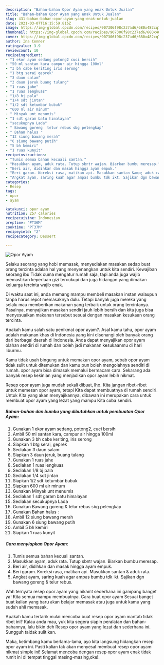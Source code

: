 ```yaml
---
description: "Bahan-bahan Opor Ayam yang enak Untuk Jualan"
title: "Bahan-bahan Opor Ayam yang enak Untuk Jualan"
slug: 431-bahan-bahan-opor-ayam-yang-enak-untuk-jualan
date: 2021-03-07T16:15:59.815Z
image: https://img-global.cpcdn.com/recipes/907306f98c237ad6/680x482cq70/opor-ayam-foto-resep-utama.jpg
thumbnail: https://img-global.cpcdn.com/recipes/907306f98c237ad6/680x482cq70/opor-ayam-foto-resep-utama.jpg
cover: https://img-global.cpcdn.com/recipes/907306f98c237ad6/680x482cq70/opor-ayam-foto-resep-utama.jpg
author: Ina Conner
ratingvalue: 3.9
reviewcount: 10
recipeingredient:
- "1 ekor ayam sedang potong2 cuci bersih"
- "50 ml santan kara campur air hingga 100ml"
- "3 bh cabe keriting iris serong"
- "1 btg serai geprek"
- "3 daun salam"
- "3 daun jeruk buang tulang"
- "1 ruas jahe"
- "1 ruas lengkuas"
- "1/8 bj pala"
- "1/4 sdt jintan"
- "1/2 sdt ketumbar bubuk"
- "600 ml air minum"
- " Minyak unt menumis"
- "1 sdt garam batu himalayan"
- "secukupnya Lada"
- " Bawang goreng  telur rebus sbg pelengkap"
- " Bahan halus "
- "12 siung bawang merah"
- "6 siung bawang putih"
- "5 bh kemiri"
- "1 ruas kunyit"
recipeinstructions:
- "Tumis semua bahan kecuali santan."
- "Masukkan ayam, aduk rata. Tutup sbntr wajan. Biarkan bumbu meresap."
- "Beri air, didihkan dan masak hingga ayam empuk."
- "Beri garam. Koreksi rasa, matikan api. Masukkan santan &amp; aduk rata."
- "Angkat ayam, saring kuah agar ampas bumbu tdk ikt. Sajikan dgn bawang goreng &amp; telur rebus."
categories:
- Resep
tags:
- opor
- ayam

katakunci: opor ayam 
nutrition: 257 calories
recipecuisine: Indonesian
preptime: "PT36M"
cooktime: "PT37M"
recipeyield: "2"
recipecategory: Dessert

---
```



![Opor Ayam](https://img-global.cpcdn.com/recipes/907306f98c237ad6/680x482cq70/opor-ayam-foto-resep-utama.jpg)

Selaku seorang yang hobi memasak, menyediakan masakan sedap buat orang tercinta adalah hal yang menyenangkan untuk kita sendiri. Kewajiban seorang ibu Tidak cuma mengatur rumah saja, tapi anda juga wajib memastikan keperluan gizi tercukupi dan juga hidangan yang dimakan keluarga tercinta wajib enak.

Di waktu  saat ini, anda memang mampu membeli masakan instan walaupun tanpa harus repot memasaknya dulu. Tetapi banyak juga mereka yang selalu mau memberikan makanan yang terbaik untuk orang tercintanya. Pasalnya, menyajikan masakan sendiri jauh lebih bersih dan kita juga bisa menyesuaikan makanan tersebut sesuai dengan masakan kesukaan orang tercinta. 



Apakah kamu salah satu penikmat opor ayam?. Asal kamu tahu, opor ayam adalah makanan khas di Indonesia yang kini disenangi oleh banyak orang dari berbagai daerah di Indonesia. Anda dapat menyajikan opor ayam olahan sendiri di rumah dan boleh jadi makanan kesukaanmu di hari liburmu.

Kamu tidak usah bingung untuk memakan opor ayam, sebab opor ayam tidak sulit untuk ditemukan dan kamu pun boleh mengolahnya sendiri di rumah. opor ayam bisa dimasak memalui bermacam cara. Sekarang ada banyak resep kekinian yang menjadikan opor ayam lebih nikmat.

Resep opor ayam juga mudah sekali dibuat, lho. Kita jangan ribet-ribet untuk memesan opor ayam, tetapi Kita dapat membuatnya di rumah sendiri. Untuk Kita yang akan menyajikannya, dibawah ini merupakan cara untuk membuat opor ayam yang lezat yang mampu Kita coba sendiri.

<!--inarticleads1-->

##### Bahan-bahan dan bumbu yang dibutuhkan untuk pembuatan Opor Ayam:

1. Gunakan 1 ekor ayam sedang, potong2, cuci bersih
1. Ambil 50 ml santan kara, campur air hingga 100ml
1. Gunakan 3 bh cabe keriting, iris serong
1. Siapkan 1 btg serai, geprek
1. Sediakan 3 daun salam
1. Siapkan 3 daun jeruk, buang tulang
1. Gunakan 1 ruas jahe
1. Sediakan 1 ruas lengkuas
1. Sediakan 1/8 bj pala
1. Sediakan 1/4 sdt jintan
1. Siapkan 1/2 sdt ketumbar bubuk
1. Siapkan 600 ml air minum
1. Gunakan  Minyak unt menumis
1. Sediakan 1 sdt garam batu himalayan
1. Sediakan secukupnya Lada
1. Gunakan  Bawang goreng &amp; telur rebus sbg pelengkap
1. Gunakan  Bahan halus :
1. Ambil 12 siung bawang merah
1. Gunakan 6 siung bawang putih
1. Ambil 5 bh kemiri
1. Siapkan 1 ruas kunyit




<!--inarticleads2-->

##### Cara menyiapkan Opor Ayam:

1. Tumis semua bahan kecuali santan.
1. Masukkan ayam, aduk rata. Tutup sbntr wajan. Biarkan bumbu meresap.
1. Beri air, didihkan dan masak hingga ayam empuk.
1. Beri garam. Koreksi rasa, matikan api. Masukkan santan &amp; aduk rata.
1. Angkat ayam, saring kuah agar ampas bumbu tdk ikt. Sajikan dgn bawang goreng &amp; telur rebus.




Wah ternyata resep opor ayam yang nikamt sederhana ini gampang banget ya! Kita semua mampu membuatnya. Cara buat opor ayam Sesuai banget buat kalian yang baru akan belajar memasak atau juga untuk kamu yang sudah ahli memasak.

Apakah kamu tertarik mulai mencoba buat resep opor ayam mantab tidak ribet ini? Kalau anda mau, yuk kita segera siapin peralatan dan bahan-bahannya, lalu bikin deh Resep opor ayam yang lezat dan sederhana ini. Sungguh taidak sulit kan. 

Maka, ketimbang kamu berlama-lama, ayo kita langsung hidangkan resep opor ayam ini. Pasti kalian tak akan menyesal membuat resep opor ayam nikmat simple ini! Selamat mencoba dengan resep opor ayam enak tidak rumit ini di tempat tinggal masing-masing,oke!.

